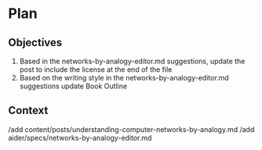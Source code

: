 # Plan

## Objectives

1. Based in the networks-by-analogy-editor.md suggestions, update the post to include the license at the end of the file
2. Based on the writing style in the networks-by-analogy-editor.md suggestions update Book Outline

## Context

/add content/posts/understanding-computer-networks-by-analogy.md
/add aider/specs/networks-by-analogy-editor.md
